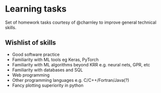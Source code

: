 # Learning tasks
Set of homework tasks courtesy of @charnley to improve general technical skills.

## Wishlist of skills 
- Good software practice 
- Familiarity with ML tools eg Keras, PyTorch
- Familiarity with ML algorithms beyond KRR e.g. neural nets, GPR, etc
- Familiarity with databases and SQL 
- Web programming
- Other programming languages e.g. C/C++/Fortran/Java(?)
- Fancy plotting superiority in python
